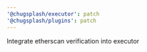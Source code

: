 ```yaml
---
'@chugsplash/executor': patch
'@chugsplash/plugins': patch
---
```


Integrate etherscan verification into executor
